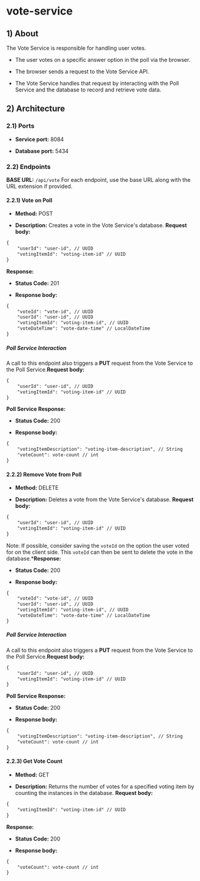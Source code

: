 # vote-service

## 1) About

The Vote Service is responsible for handling user votes.

- The user votes on a specific answer option in the poll via the browser.

- The browser sends a request to the Vote Service API.

- The Vote Service handles that request by interacting with the Poll Service and the database to record and retrieve vote data.

## 2) Architecture

### 2.1) Ports

- **Service port:**  8084

- **Database port:**  5434

### 2.2) Endpoints
**BASE URL:**  `/api/vote`
For each endpoint, use the base URL along with the URL extension if provided.

#### 2.2.1) Vote on Poll

- **Method:**  POST

- **Description:**  Creates a vote in the Vote Service's database.
  **Request body:**

```diff
{
    "userId": "user-id", // UUID
    "votingItemId": "voting-item-id" // UUID
}
```
**Response:**

- **Status Code:**  201

- **Response body:**

```diff
{
    "voteId": "vote-id", // UUID
    "userId": "user-id", // UUID
    "votingItemId": "voting-item-id", // UUID
    "voteDateTime": "vote-date-time" // LocalDateTime
}
```

##### Poll Service Interaction
A call to this endpoint also triggers a **PUT**  request from the Vote Service to the Poll Service.**Request body:**

```diff
{
    "userId": "user-id", // UUID
    "votingItemId": "voting-item-id" // UUID
}
```
**Poll Service Response:**
- **Status Code:**  200

- **Response body:**


```diff
{
    "votingItemDescription": "voting-item-description", // String
    "voteCount": vote-count // int
}
```

#### 2.2.2) Remove Vote from Poll

- **Method:**  DELETE

- **Description:**  Deletes a vote from the Vote Service's database.
  **Request body:**

```diff
{
    "userId": "user-id", // UUID
    "votingItemId": "voting-item-id" // UUID
}
```
Note: If possible, consider saving the `voteId` on the option the user voted for on the client side. This `voteId` can then be sent to delete the vote in the database.***Response:**
- **Status Code:**  200

- **Response body:**


```diff
{
    "voteId": "vote-id", // UUID
    "userId": "user-id", // UUID
    "votingItemId": "voting-item-id", // UUID
    "voteDateTime": "vote-date-time" // LocalDateTime
}
```

##### Poll Service Interaction
A call to this endpoint also triggers a **PUT**  request from the Vote Service to the Poll Service.**Request body:**

```diff
{
    "userId": "user-id", // UUID
    "votingItemId": "voting-item-id" // UUID
}
```
**Poll Service Response:**
- **Status Code:**  200

- **Response body:**


```diff
{
    "votingItemDescription": "voting-item-description", // String
    "voteCount": vote-count // int
}
```

#### 2.2.3) Get Vote Count

- **Method:**  GET

- **Description:**  Returns the number of votes for a specified voting item by counting the instances in the database.
  **Request body:**

```diff
{
    "votingItemId": "voting-item-id" // UUID
}
```
**Response:**
- **Status Code:**  200

- **Response body:**


```diff
{
    "voteCount": vote-count // int
}
```